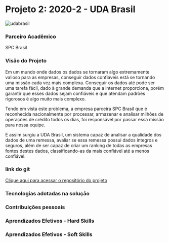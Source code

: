 # Projeto 2: 2020-2 - UDA Brasil

![udabrasil](https://user-images.githubusercontent.com/56441318/138007015-903b6f49-11ae-423f-a04f-fb109281f4bc.png)

### Parceiro Acadêmico

SPC Brasil

### Visão do Projeto 

Em um mundo onde dados os dados se tornaram algo extremamente valioso para as empresas, conseguir dados confiáveis está se tornando uma missão cada vez mais complexa. Conseguir os dados até pode ser uma tarefa fácil, dado à grande demanda que a internet proporciona, porém garantir que esses dados sejam confiáveis e que atendam padrões rigorosos é algo muito mais complexo.

Tendo em vista este problema, a empresa parceira SPC Brasil que é reconhecida nacionalmente por processar, armazenar e analisar milhões de operações de crédito todos os dias, foi responsável por passar essa missão para nossa equipe.

E assim surgiu a UDA Brasil, um sistema capaz de analisar a qualidade dos dados de uma remessa, avaliar se essa remessa possui dados íntegros e seguros, além de ser capaz de criar um ranking de todas as empresas fontes destes dados, classificando-as da mais confiável até a menos confiável.

### link do git

[Clique aqui para acessar o repositório do projeto](https://github.com/justhenrique/SPC-projeto-integrador)

### Tecnologias adotadas na solução



### Contribuições pessoais 


### Aprendizados Efetivos - Hard Skills



### Aprendizados Efetivos - Soft Skills


